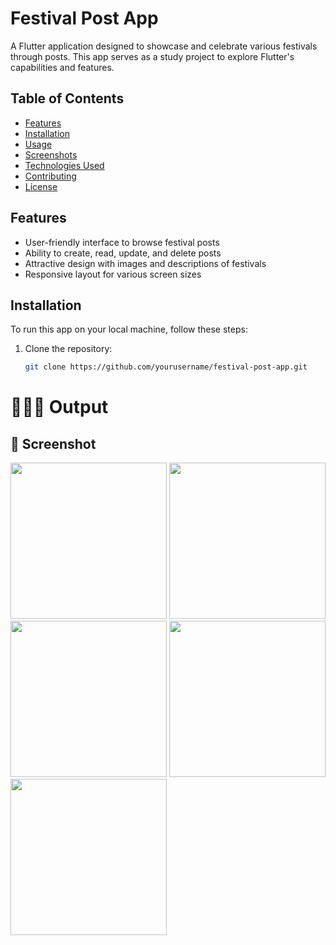 # Festival Post App

A Flutter application designed to showcase and celebrate various festivals through posts. This app serves as a study project to explore Flutter's capabilities and features.

## Table of Contents

- [Features](#features)
- [Installation](#installation)
- [Usage](#usage)
- [Screenshots](#screenshots)
- [Technologies Used](#technologies-used)
- [Contributing](#contributing)
- [License](#license)

## Features

- User-friendly interface to browse festival posts
- Ability to create, read, update, and delete posts
- Attractive design with images and descriptions of festivals
- Responsive layout for various screen sizes

## Installation

To run this app on your local machine, follow these steps:

1. Clone the repository:
   ```bash
   git clone https://github.com/yourusername/festival-post-app.git

 # 🧑🏻‍💻 Output 

 ## 📸 Screenshot 

 <img src ="https://github.com/user-attachments/assets/1ab9b879-c518-49a2-baa8-d41dcc26c33c" width = "250">
 <img src ="https://github.com/user-attachments/assets/c6496a62-f78e-446f-806a-824262d09f7b" width = "250">
 <img src ="https://github.com/user-attachments/assets/47904eaa-28f4-4637-b3b3-38bc677273ce" width = "250">
 <img src ="https://github.com/user-attachments/assets/cdd4cb30-b10b-4170-9933-6e2c6cb4a209" width = "250">
 <img src ="https://github.com/user-attachments/assets/b1b624b1-fca5-4622-b786-f99d709b9422" width = "250">


